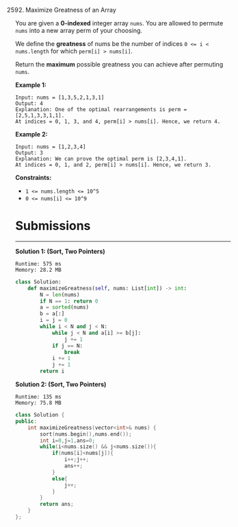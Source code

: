 2592. Maximize Greatness of an Array

You are given a **0-indexed** integer array `nums`. You are allowed to permute `nums` into a new array perm of your choosing.

We define the **greatness** of nums be the number of indices `0 <= i < nums.length` for which `perm[i] > nums[i]`.

Return the **maximum** possible greatness you can achieve after permuting `nums`.

 

**Example 1:**
```
Input: nums = [1,3,5,2,1,3,1]
Output: 4
Explanation: One of the optimal rearrangements is perm = [2,5,1,3,3,1,1].
At indices = 0, 1, 3, and 4, perm[i] > nums[i]. Hence, we return 4.
```

**Example 2:**
```
Input: nums = [1,2,3,4]
Output: 3
Explanation: We can prove the optimal perm is [2,3,4,1].
At indices = 0, 1, and 2, perm[i] > nums[i]. Hence, we return 3.
```

**Constraints:**

* `1 <= nums.length <= 10^5`
* `0 <= nums[i] <= 10^9`

# Submissions
---
**Solution 1: (Sort, Two Pointers)**
```
Runtime: 575 ms
Memory: 28.2 MB
```
```python
class Solution:
    def maximizeGreatness(self, nums: List[int]) -> int:
        N = len(nums)
        if N == 1: return 0
        a = sorted(nums)
        b = a[:]
        i = j = 0
        while i < N and j < N:
            while j < N and a[i] >= b[j]:
                j += 1
            if j == N:
                break
            i += 1
            j += 1
        return i
```

**Solution 2: (Sort, Two Pointers)**
```
Runtime: 135 ms
Memory: 75.8 MB
```
```c++
class Solution {
public:
    int maximizeGreatness(vector<int>& nums) {
        sort(nums.begin(),nums.end());
        int i=0,j=1,ans=0;
        while(i<nums.size() && j<nums.size()){
            if(nums[i]<nums[j]){
                i++;j++;
                ans++;
            }
            else{
                j++;
            }
        }
        return ans;
    }
};
```
